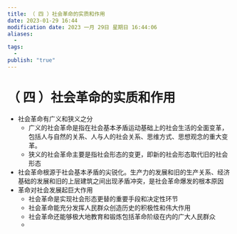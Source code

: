 ```yaml
---
title: （ 四 ）社会革命的实质和作用
date: 2023-01-29 16:44
modification date: 2023 一月 29日 星期日 16:44:06
aliases:
  - 
tags:
  - 
publish: "true"
---
```


# （ 四 ）社会革命的实质和作用

- 社会革命有广义和狭义之分
	- 广义的社会革命是指在社会基本矛盾运动基础上的社会生活的全面变革，包括人与自然的关系、人与人的社会关系、思维方式、思想观念的重大变革。
	- 狭义的社会革命主要是指社会形态的变更，即新的社会形态取代旧的社会形态
- 社会革命根源于社会基本矛盾的尖锐化。生产力的发展和旧的生产关系、经济基础的发展和旧的上层建筑之间出现矛盾冲突，是社会革命爆发的根本原因
- 革命对社会发展起巨大作用
	- 社会革命是实现社会形态更替的重要手段和决定性环节
	- 社会革命能充分发挥人民群众创造历史的积极性和伟大作用
	- 社会革命还能够极大地教育和锻炼包括革命阶级在内的广大人民群众
	- 